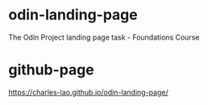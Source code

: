# odin-landing-page
The Odin Project landing page task - Foundations Course

# github-page
https://charles-lao.github.io/odin-landing-page/

